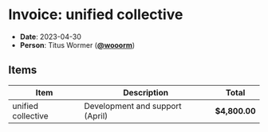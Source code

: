 # Invoice: unified collective

*   **Date**: 2023-04-30
*   **Person**: Titus Wormer ([**@wooorm**](https://github.com/wooorm))

## Items

| Item               | Description                     | Total         |
| ------------------ | ------------------------------- | ------------- |
| unified collective | Development and support (April) | **$4,800.00** |
